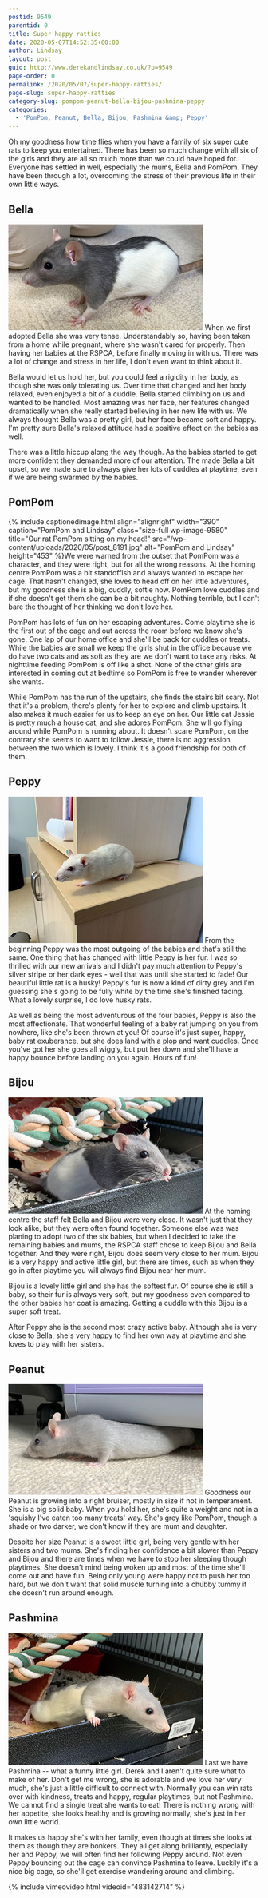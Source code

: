 ```yaml
---
postid: 9549
parentid: 0
title: Super happy ratties
date: 2020-05-07T14:52:35+00:00
author: Lindsay
layout: post
guid: http://www.derekandlindsay.co.uk/?p=9549
page-order: 0
permalink: /2020/05/07/super-happy-ratties/
page-slug: super-happy-ratties
category-slug: pompom-peanut-bella-bijou-pashmina-peppy
categories:
  - 'PomPom, Peanut, Bella, Bijou, Pashmina &amp; Peppy'
---
```

Oh my goodness how time flies when you have a family of six super cute rats to keep you entertained. There has been so much change with all six of the girls and they are all so much more than we could have hoped for. Everyone has settled in well, especially the mums, Bella and PomPom. They have been through a lot, overcoming the stress of their previous life in their own little ways.

## Bella

<img class="alignright size-full wp-image-9572" title="Our beautiful brown hooded rat, Bella" src="/wp-content/uploads/2020/05/post_8288.jpg" alt="Our beautiful brown hooded rat, Bella" width="390" height="212" /> When we first adopted Bella she was very tense. Understandably so, having been taken from a home while pregnant, where she wasn't cared for properly. Then having her babies at the RSPCA, before finally moving in with us. There was a lot of change and stress in her life, I don't even want to think about it.

Bella would let us hold her, but you could feel a rigidity in her body, as though she was only tolerating us. Over time that changed and her body relaxed, even enjoyed a bit of a cuddle. Bella started climbing on us and wanted to be handled. Most amazing was her face, her features changed dramatically when she really started believing in her new life with us. We always thought Bella was a pretty girl, but her face became soft and happy. I'm pretty sure Bella's relaxed attitude had a positive effect on the babies as well.

There was a little hiccup along the way though. As the babies started to get more confident they demanded more of our attention. The made Bella a bit upset, so we made sure to always give her lots of cuddles at playtime, even if we are being swarmed by the babies.

## PomPom

{% include captionedimage.html align="alignright" width="390" caption="PomPom and Lindsay" class="size-full wp-image-9580" title="Our rat PomPom sitting on my head!" src="/wp-content/uploads/2020/05/post_8191.jpg" alt="PomPom and Lindsay" height="453" %}We were warned from the outset that PomPom was a character, and they were right, but for all the wrong reasons. At the homing centre PomPom was a bit standoffish and always wanted to escape her cage. That hasn't changed, she loves to head off on her little adventures, but my goodness she is a big, cuddly, softie now. PomPom love cuddles and if she doesn't get them she can be a bit naughty. Nothing terrible, but I can't bare the thought of her thinking we don't love her.

PomPom has lots of fun on her escaping adventures. Come playtime she is the first out of the cage and out across the room before we know she's gone. One lap of our home office and she'll be back for cuddles or treats. While the babies are small we keep the girls shut in the office because we do have two cats and as soft as they are we don't want to take any risks. At nighttime feeding PomPom is off like a shot. None of the other girls are interested in coming out at bedtime so PomPom is free to wander wherever she wants.

While PomPom has the run of the upstairs, she finds the stairs bit scary. Not that it's a problem, there's plenty for her to explore and climb upstairs. It also makes it much easier for us to keep an eye on her. Our little cat Jessie is pretty much a house cat, and she adores PomPom. She will go flying around while PomPom is running about. It doesn't scare PomPom, on the contrary she seems to want to follow Jessie, there is no aggression between the two which is lovely. I think it's a good friendship for both of them.

## Peppy

<img src="/wp-content/uploads/2020/05/post_8581.jpg" alt="Our rat Peppy out exploring" title="Our rat Peppy out exploring" width="390" height="293" class="alignright size-full wp-image-9589" /> From the beginning Peppy was the most outgoing of the babies and that's still the same. One thing that has changed with little Peppy is her fur. I was so thrilled with our new arrivals and I didn't pay much attention to Peppy's silver stripe or her dark eyes - well that was until she started to fade! Our beautiful little rat is a husky! Peppy's fur is now a kind of dirty grey and I'm guessing she's going to be fully white by the time she's finished fading. What a lovely surprise, I do love husky rats.

As well as being the most adventurous of the four babies, Peppy is also the most affectionate. That wonderful feeling of a baby rat jumping on you from nowhere, like she's been thrown at you! Of course it's just super, happy, baby rat exuberance, but she does land with a plop and want cuddles. Once you've got her she goes all wiggly, but put her down and she'll have a happy bounce before landing on you again. Hours of fun!

## Bijou

<img src="/wp-content/uploads/2020/05/post_8395.jpg" alt="Our young rat, Bijou" title="Our young rat, Bijou" width="390" height="233" class="alignright size-full wp-image-9591" /> At the homing centre the staff felt Bella and Bijou were very close. It wasn't just that they look alike, but they were often found together. Someone else was was planing to adopt two of the six babies, but when I decided to take the remaining babies and mums, the RSPCA staff chose to keep Bijou and Bella together. And they were right, Bijou does seem very close to her mum. Bijou is a very happy and active little girl, but there are times, such as when they go in after playtime you will always find Bijou near her mum.

Bijou is a lovely little girl and she has the softest fur. Of course she is still a baby, so their fur is always very soft, but my goodness even compared to the other babies her coat is amazing. Getting a cuddle with this Bijou is a super soft treat.

After Peppy she is the second most crazy active baby. Although she is very close to Bella, she's very happy to find her own way at playtime and she loves to play with her sisters.

## Peanut

<img src="/wp-content/uploads/2020/05/post_8644.jpg" alt="Our little rat, Peanut, peaking out from under a unit" title="Our little rat, Peanut, peaking out from under a unit" width="390" height="222" class="alignright size-full wp-image-9599" /> Goodness our Peanut is growing into a right bruiser, mostly in size if not in temperament. She is a big solid baby. When you hold her, she's quite a weight and not in a 'squishy I've eaten too many treats' way. She's grey like PomPom, though a shade or two darker, we don't know if they are mum and daughter.

Despite her size Peanut is a sweet little girl, being very gentle with her sisters and two mums. She's finding her confidence a bit slower than Peppy and Bijou and there are times when we have to stop her sleeping though playtimes. She doesn't mind being woken up and most of the time she'll come out and have fun. Being only young were happy not to push her too hard, but we don't want that solid muscle turning into a chubby tummy if she doesn't run around enough.

## Pashmina

<img src="/wp-content/uploads/2020/05/post_83431.jpg" alt="Our grey hooded rat, Pashmina" title="Our grey hooded rat, Pashmina" width="390" height="265" class="alignright size-full wp-image-9602" /> Last we have Pashmina -- what a funny little girl. Derek and I aren't quite sure what to make of her. Don't get me wrong, she is adorable and we love her very much, she's just a little difficult to connect with. Normally you can win rats over with kindness, treats and happy, regular playtimes, but not Pashmina. We cannot find a single treat she wants to eat! There is nothing wrong with her appetite, she looks healthy and is growing normally, she's just in her own little world.

It makes us happy she's with her family, even though at times she looks at them as though they are bonkers. They all get along brilliantly, especially her and Peppy, we will often find her following Peppy around. Not even Peppy bouncing out the cage can convince Pashmina to leave. Luckily it's a nice big cage, so she'll get exercise wandering around and climbing.

{% include vimeovideo.html videoid="483142714" %}